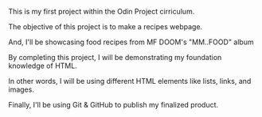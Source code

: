 This is my first project within the Odin Project cirriculum.

The objective of this project is to make a recipes webpage.

And, I'll be showcasing food recipes from MF DOOM's "MM..FOOD" album

By completing this project, I will be demonstrating my foundation knowledge of HTML.

In other words, I will be using different HTML elements like lists, links, and images.

Finally, I'll be using Git & GitHub to publish my finalized product. 
